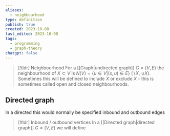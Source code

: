 ```yaml
---
aliases:
  - neighbourhood
type: definition
publish: true
created: 2023-10-08
last_edited: 2023-10-08
tags:
  - programming
  - graph-theory
chatgpt: false
---
```

>[!tldr] Neighbourhood
>For a [[Graph|undirected graph]] $G = (V,E)$ the neighbourhood of $X \subset V$ is $N(V) = \{u \in V \vert (x,u) \in E\}$ ($\backslash X$, $\cup X$). Sometimes this will be defined to include $X$ or exclude $X$ - this is sometimes called open and closed neighbourhoods.

## Directed graph

In a directed this would normally be specified inbound and outbound edges

>[!tldr] Inbound / outbound vertices
>In a [[Directed graph|directed graph]] $G = (V,E)$ we will define 